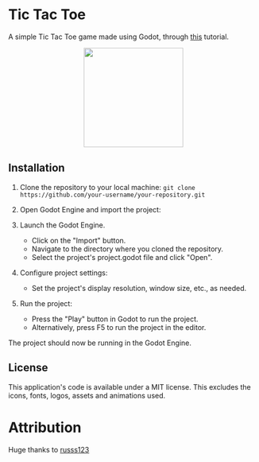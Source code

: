 # Tic Tac Toe

A simple Tic Tac Toe game made using Godot, through [this](https://www.youtube.com/watch?v=w6leMEr1aGo) tutorial.

<p align="center">
<img width = 200 src=https://github.com/TriStaRvOiD/Tic-Tac-Toe/assets/58824912/e24ea92e-2467-4e06-b924-2ed4ccae8371>
</p>

## Installation

1. Clone the repository to your local machine:
```git clone https://github.com/your-username/your-repository.git```

2. Open Godot Engine and import the project:

3. Launch the Godot Engine.
   - Click on the "Import" button.
   - Navigate to the directory where you cloned the repository.
   - Select the project's project.godot file and click "Open".
     
4. Configure project settings:
   - Set the project's display resolution, window size, etc., as needed.
     
5. Run the project:
   - Press the "Play" button in Godot to run the project.
   - Alternatively, press F5 to run the project in the editor.
     
The project should now be running in the Godot Engine.

## License

This application's code is available under a MIT license. This excludes the icons, fonts, logos, assets and animations used.

# Attribution

Huge thanks to [russs123](https://github.com/russs123)
